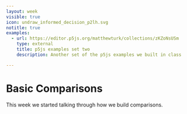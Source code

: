 ```yaml
---
layout: week
visible: true
icon: undraw_informed_decision_p2lh.svg
notitle: true
examples: 
  - url: https://editor.p5js.org/matthewturk/collections/zKZoNsUSm
    type: external
    title: p5js examples set two
    description: Another set of the p5js examples we built in class

---
```


# Basic Comparisons

This week we started talking through how we build comparisons.

